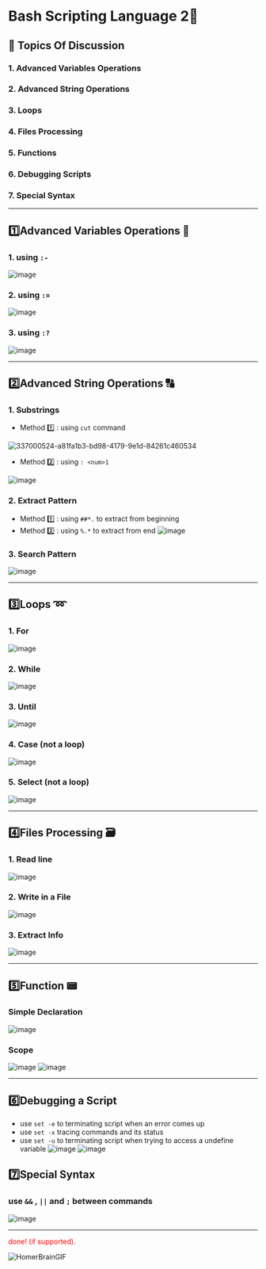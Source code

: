 # Bash Scripting Language 2🐚
## 📃 Topics Of Discussion 
### 1. Advanced Variables Operations
### 2. Advanced String Operations
### 3. Loops
### 4. Files Processing
### 5. Functions
### 6. Debugging Scripts
### 7. Special Syntax
___
## 1️⃣Advanced Variables Operations 🧮
### 1. using `:-`
![image](https://github.com/Reemaa828/Linux_11_5/assets/112731236/4eee3f51-2231-48d0-bd7e-dc007b2d8fb1)
### 2. using `:=`
![image](https://github.com/Reemaa828/Linux_11_5/assets/112731236/b0edf170-3858-4ee9-b714-244bead4c95a)
### 3. using `:?`
![image](https://github.com/Reemaa828/Linux_11_5/assets/112731236/c4ec501f-ad17-4c64-a92a-8711fabc079b)
___
## 2️⃣Advanced String Operations 🔠
### 1. Substrings
   - Method 1️⃣ : using `cut` command
       
   ![337000524-a81fa1b3-bd98-4179-9e1d-84261c460534](https://github.com/Reemaa828/Linux_11_5/assets/112731236/6f65a705-25c7-4147-82d9-b3fee6f30a19)

   - Method 2️⃣ : using `: <num>1`
     
   ![image](https://github.com/Reemaa828/Linux_11_5/assets/112731236/d2977752-2832-41bb-8d14-e1bf161b0ff7)
   
### 2. Extract Pattern
   - Method 1️⃣ : using `##*.` to extract from beginning
   - Method 2️⃣ : using `%.*` to extract from end
      ![image](https://github.com/Reemaa828/Linux_11_5/assets/112731236/958b0c6d-483f-4fce-9f28-f8b4ca1557ca)

### 3. Search Pattern
   
   ![image](https://github.com/Reemaa828/Linux_11_5/assets/112731236/c2007cf9-cca8-4e45-bbd1-a9e395e70793)
___
## 3️⃣Loops ➿
### 1. For
   
   ![image](https://github.com/Reemaa828/Linux_11_5/assets/112731236/8b154d53-be1e-4de1-a2bf-1bf3827aefd2)

### 2. While
   
   ![image](https://github.com/Reemaa828/Linux_11_5/assets/112731236/50365a40-a844-4b85-857b-25a09944f5ba)
   
### 3. Until
   
   ![image](https://github.com/Reemaa828/Linux_11_5/assets/112731236/6e2aef91-9a0a-43d7-9a07-36d8fddec89b)

### 4. Case (not a loop)
   
   ![image](https://github.com/Reemaa828/Linux_11_5/assets/112731236/82a13d72-e384-42fb-a1f0-758747880a23)

### 5. Select (not a loop)
   
   ![image](https://github.com/Reemaa828/Linux_11_5/assets/112731236/4b4e2cfb-5bab-466e-a3c6-2684bfbba221)

___
## 4️⃣Files Processing 🗃️
### 1. Read line

   ![image](https://github.com/Reemaa828/Linux_11_5/assets/112731236/444c63a2-c0b9-4e54-846f-81790fe7500f)

### 2. Write in a File

   ![image](https://github.com/Reemaa828/Linux_11_5/assets/112731236/29b1e88a-64bc-4d66-8ceb-6757fddfff7d)
 
### 3. Extract Info 

   ![image](https://github.com/Reemaa828/Linux_11_5/assets/112731236/654bb4d9-e7c0-4898-a6df-bca3b7e4bcf7)

___
## 5️⃣Function 📟
### Simple Declaration 

![image](https://github.com/Reemaa828/Linux_11_5/assets/112731236/2497b652-b2ab-42ec-a6dc-e4e6644dbdf5)

### Scope

![image](https://github.com/Reemaa828/Linux_11_5/assets/112731236/71806e4c-ef4b-4a1e-9088-4c4b3df00539)
![image](https://github.com/Reemaa828/Linux_11_5/assets/112731236/6c04a8c7-bdd2-4496-bdc5-e4e09186b356)

___
## 6️⃣Debugging a Script
- use `set -e` to terminating script when an error comes up
- use `set -x` tracing commands and its status
- use `set -u` to terminating script when trying to access a undefine variable
  ![image](https://github.com/Reemaa828/Linux_11_5/assets/112731236/381ca77f-4a46-4210-a6f2-b9bafb0df190)
  ![image](https://github.com/Reemaa828/Linux_11_5/assets/112731236/0f7f3a0b-0367-4d22-b6da-3b13d51c6057)

## 7️⃣Special Syntax
### use `&&` ,  `||` and `;` between commands

![image](https://github.com/Reemaa828/Linux_11_5/assets/112731236/951dd5ab-2aee-48b3-ab13-18ab9c2bb2f3)

___
<span style="color:red"> done! (if supported).</span>

![HomerBrainGIF](https://github.com/Reemaa828/Linux_11_5/assets/112731236/8a3d71da-e8b8-4b6d-8244-8702b3bc56fd)

